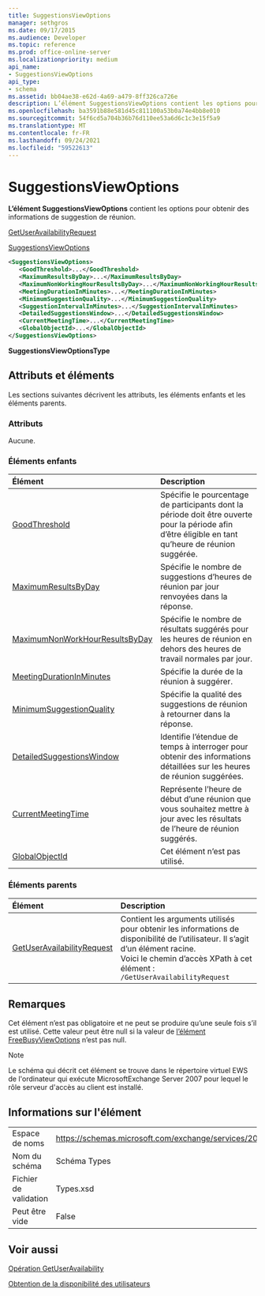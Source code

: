 ```yaml
---
title: SuggestionsViewOptions
manager: sethgros
ms.date: 09/17/2015
ms.audience: Developer
ms.topic: reference
ms.prod: office-online-server
ms.localizationpriority: medium
api_name:
- SuggestionsViewOptions
api_type:
- schema
ms.assetid: bb04ae38-e62d-4a69-a479-8ff326ca726e
description: L’élément SuggestionsViewOptions contient les options pour obtenir des informations de suggestion de réunion.
ms.openlocfilehash: ba3591b88e581d45c811100a53b0a74e4bb8e010
ms.sourcegitcommit: 54f6cd5a704b36b76d110ee53a6d6c1c3e15f5a9
ms.translationtype: MT
ms.contentlocale: fr-FR
ms.lasthandoff: 09/24/2021
ms.locfileid: "59522613"
---
```

# <a name="suggestionsviewoptions"></a>SuggestionsViewOptions

**L’élément SuggestionsViewOptions** contient les options pour obtenir des informations de suggestion de réunion. 
  
[GetUserAvailabilityRequest](getuseravailabilityrequest.md)
  
[SuggestionsViewOptions](suggestionsviewoptions.md)
  
```xml
<SuggestionsViewOptions>
   <GoodThreshold>...</GoodThreshold>
   <MaximumResultsByDay>...</MaximumResultsByDay>
   <MaximumNonWorkingHourResultsByDay>...</MaximumNonWorkingHourResultsByDay>
   <MeetingDurationInMinutes>...</MeetingDurationInMinutes>
   <MinimumSuggestionQuality>...</MinimumSuggestionQuality>
   <SuggestionIntervalInMinutes>...</SuggestionIntervalInMinutes>
   <DetailedSuggestionsWindow>...</DetailedSuggestionsWindow>
   <CurrentMeetingTime>...</CurrentMeetingTime>
   <GlobalObjectId>...</GlobalObjectId>
</SuggestionsViewOptions>
```

 **SuggestionsViewOptionsType**
## <a name="attributes-and-elements"></a>Attributs et éléments

Les sections suivantes décrivent les attributs, les éléments enfants et les éléments parents.
  
### <a name="attributes"></a>Attributs

Aucune.
  
### <a name="child-elements"></a>Éléments enfants

|**Élément**|**Description**|
|:-----|:-----|
|[GoodThreshold](goodthreshold.md) <br/> |Spécifie le pourcentage de participants dont la période doit être ouverte pour la période afin d’être éligible en tant qu’heure de réunion suggérée.  <br/> |
|[MaximumResultsByDay](maximumresultsbyday.md) <br/> |Spécifie le nombre de suggestions d’heures de réunion par jour renvoyées dans la réponse.  <br/> |
|[MaximumNonWorkHourResultsByDay](maximumnonworkhourresultsbyday.md) <br/> |Spécifie le nombre de résultats suggérés pour les heures de réunion en dehors des heures de travail normales par jour.  <br/> |
|[MeetingDurationInMinutes](meetingdurationinminutes.md) <br/> |Spécifie la durée de la réunion à suggérer.  <br/> |
|[MinimumSuggestionQuality](minimumsuggestionquality.md) <br/> |Spécifie la qualité des suggestions de réunion à retourner dans la réponse.  <br/> |
|[DetailedSuggestionsWindow](detailedsuggestionswindow.md) <br/> |Identifie l’étendue de temps à interroger pour obtenir des informations détaillées sur les heures de réunion suggérées.  <br/> |
|[CurrentMeetingTime](currentmeetingtime.md) <br/> |Représente l’heure de début d’une réunion que vous souhaitez mettre à jour avec les résultats de l’heure de réunion suggérés.  <br/> |
|[GlobalObjectId](globalobjectid.md) <br/> |Cet élément n’est pas utilisé.  <br/> |
   
### <a name="parent-elements"></a>Éléments parents

|**Élément**|**Description**|
|:-----|:-----|
|[GetUserAvailabilityRequest](getuseravailabilityrequest.md) <br/> |Contient les arguments utilisés pour obtenir les informations de disponibilité de l’utilisateur. Il s’agit d’un élément racine.  <br/> Voici le chemin d’accès XPath à cet élément :  <br/>  `/GetUserAvailabilityRequest` <br/> |
   
## <a name="remarks"></a>Remarques

Cet élément n’est pas obligatoire et ne peut se produire qu’une seule fois s’il est utilisé. Cette valeur peut être null si la valeur de [l’élément FreeBusyViewOptions](freebusyviewoptions.md) n’est pas null. 
  
> [!NOTE]
> Le schéma qui décrit cet élément se trouve dans le répertoire virtuel EWS de l'ordinateur qui exécute MicrosoftExchange Server 2007 pour lequel le rôle serveur d'accès au client est installé. 
  
## <a name="element-information"></a>Informations sur l'élément

|||
|:-----|:-----|
|Espace de noms  <br/> |https://schemas.microsoft.com/exchange/services/2006/types  <br/> |
|Nom du schéma  <br/> |Schéma Types  <br/> |
|Fichier de validation  <br/> |Types.xsd  <br/> |
|Peut être vide  <br/> |False  <br/> |
   
## <a name="see-also"></a>Voir aussi



[Opération GetUserAvailability](getuseravailability-operation.md)


[Obtention de la disponibilité des utilisateurs](https://msdn.microsoft.com/library/d4133fcb-9b0f-4e6b-aadf-a389da83516a%28Office.15%29.aspx)

